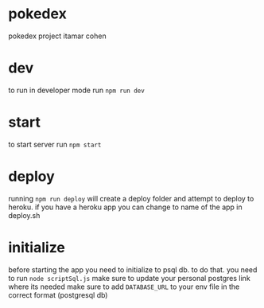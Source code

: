# pokedex

pokedex project itamar cohen

# dev

to run in developer mode run `npm run dev`

# start

to start server run `npm start`

# deploy

running `npm run deploy`
will create a deploy folder and attempt to deploy to heroku.
if you have a heroku app you can change to name of the app in deploy.sh

# initialize

before starting the app you need to initialize to psql db.
to do that. you need to run `node scriptSql.js`
make sure to update your personal postgres link where its needed
make sure to add `DATABASE_URL` to your env file in the correct format
(postgresql db)
